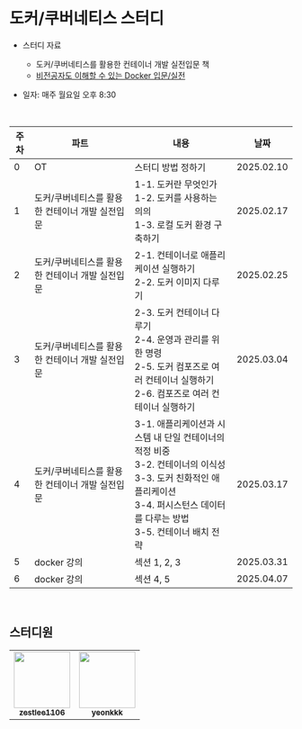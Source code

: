 # 도커/쿠버네티스 스터디
- 스터디 자료
  - 도커/쿠버네티스를 활용한 컨테이너 개발 실전입문 책
  - [비전공자도 이해할 수 있는 Docker 입문/실전](https://www.inflearn.com/course/%EB%B9%84%EC%A0%84%EA%B3%B5%EC%9E%90-docker-%EC%9E%85%EB%AC%B8-%EC%8B%A4%EC%A0%84)
- 일자: 매주 월요일 오후 8:30

  <br> 

| 주차 | 파트 | 내용 | 날짜 |
| --- | --- | --- | --- |
| 0 | OT | 스터디 방법 정하기 | 2025.02.10 |
| 1  | 도커/쿠버네티스를 활용한 컨테이너 개발 실전입문 | 1-1. 도커란 무엇인가<br>1-2. 도커를 사용하는 의의<br>1-3. 로컬 도커 환경 구축하기 | 2025.02.17 |
| 2  |  도커/쿠버네티스를 활용한 컨테이너 개발 실전입문 | 2-1. 컨테이너로 애플리케이션 실행하기<br>2-2. 도커 이미지 다루기 | 2025.02.25 |
| 3  | 도커/쿠버네티스를 활용한 컨테이너 개발 실전입문  | 2-3. 도커 컨테이너 다루기<br>2-4. 운영과 관리를 위한 명령<br>2-5. 도커 컴포즈로 여러 컨테이너 실행하기<br>2-6. 컴포즈로 여러 컨테이너 실행하기 | 2025.03.04 |
| 4  | 도커/쿠버네티스를 활용한 컨테이너 개발 실전입문  | 3-1. 애플리케이션과 시스템 내 단일 컨테이너의 적정 비중<br>3-2. 컨테이너의 이식성<br>3-3. 도커 친화적인 애플리케이션<br>3-4. 퍼시스턴스 데이터를 다루는 방법<br>3-5. 컨테이너 배치 전략 | 2025.03.17 |
| 5  | docker 강의 | 섹션 1, 2, 3 | 2025.03.31 |
| 6  | docker 강의 | 섹션 4, 5 | 2025.04.07 |


<br>

## 스터디원
  
<table>
  <tr>
    <td align="center"><a href="https://github.com/zestlee1106"><img src="https://avatars.githubusercontent.com/u/47649108?v=4?s=100" width="100px;" alt=""/><br /><sub><b>zestlee1106</b></sub></a><br /></td>
     <td align="center"><a href="https://github.com/yeonkkk"><img src="https://avatars.githubusercontent.com/u/88660886?v=4?v=4?s=100" width="100px;" alt=""/><br /><sub><b>yeonkkk</b></sub></a><br /></td>
</tr>
</table>
